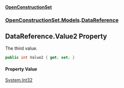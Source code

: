 #### [OpenConstructionSet](index.md 'index')
### [OpenConstructionSet.Models](index.md#OpenConstructionSet_Models 'OpenConstructionSet.Models').[DataReference](kxxVrykzAP83GMYoWuvnQA.md 'OpenConstructionSet.Models.DataReference')
## DataReference.Value2 Property
The third value.  
```csharp
public int Value2 { get; set; }
```
#### Property Value
[System.Int32](https://docs.microsoft.com/en-us/dotnet/api/System.Int32 'System.Int32')
